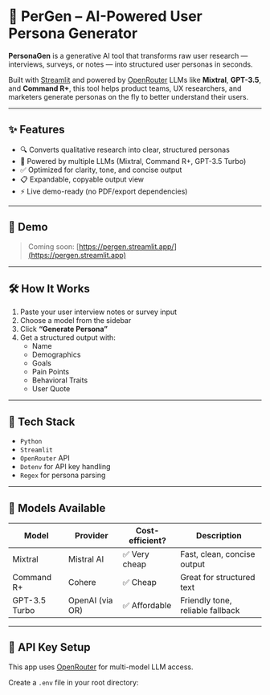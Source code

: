 # 🧠 PerGen – AI-Powered User Persona Generator

**PersonaGen** is a generative AI tool that transforms raw user research — interviews, surveys, or notes — into structured user personas in seconds.

Built with [Streamlit](https://streamlit.io/) and powered by [OpenRouter](https://openrouter.ai/) LLMs like **Mixtral**, **GPT-3.5**, and **Command R+**, this tool helps product teams, UX researchers, and marketers generate personas on the fly to better understand their users.

---

## ✨ Features

- 🔍 Converts qualitative research into clear, structured personas
- 🧠 Powered by multiple LLMs (Mixtral, Command R+, GPT-3.5 Turbo)
- ✅ Optimized for clarity, tone, and concise output
- 📋 Expandable, copyable output view
- ⚡ Live demo-ready (no PDF/export dependencies)

---

## 🚀 Demo

> Coming soon: [https://pergen.streamlit.app/](https://pergen.streamlit.app)

---

## 🛠 How It Works

1. Paste your user interview notes or survey input
2. Choose a model from the sidebar
3. Click **“Generate Persona”**
4. Get a structured output with:
   - Name
   - Demographics
   - Goals
   - Pain Points
   - Behavioral Traits
   - User Quote

---

## 🧩 Tech Stack

- `Python`
- `Streamlit`
- `OpenRouter` API
- `Dotenv` for API key handling
- `Regex` for persona parsing

---

## 🧪 Models Available

| Model              | Provider         | Cost-efficient? | Description                      |
|-------------------|------------------|-----------------|----------------------------------|
| Mixtral            | Mistral AI       | ✅ Very cheap     | Fast, clean, concise output      |
| Command R+         | Cohere           | ✅ Cheap          | Great for structured text        |
| GPT-3.5 Turbo      | OpenAI (via OR)  | ✅ Affordable     | Friendly tone, reliable fallback |

---

## 🔐 API Key Setup

This app uses [OpenRouter](https://openrouter.ai/) for multi-model LLM access.

Create a `.env` file in your root directory:

